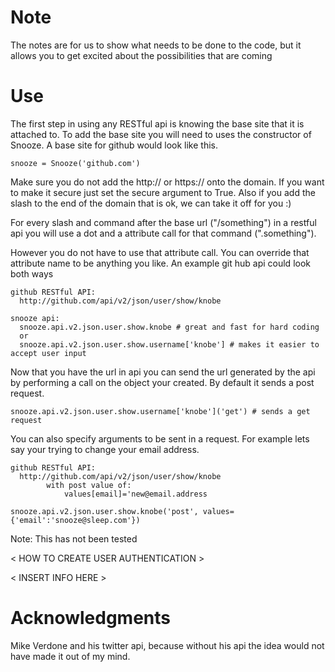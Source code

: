 Note
===

  The notes are for us to show what needs to be done to the code, but it allows
  you to get excited about the possibilities that are coming

Use 
===

  The first step in using any RESTful api is knowing the base site that it is
  attached to.  To add the base site you will need to uses  the constructor of Snooze.
  A base site for github would look like this.

    snooze = Snooze('github.com')

  Make sure you do not add the http:// or https:// onto the domain.  If you want to make it
  secure just set the secure argument to True.  Also if you add the slash to the end of the
  domain that is ok, we can take it off for you :) 
  
  For every slash and command after the base url ("/something") in a restful api you will use a
  dot and a attribute call for that command (".something").
 
  However you do not have to use that attribute call. You can override that attribute
  name to be anything you like.  An example git hub api could look both ways
 
    github RESTful API:
      http://github.com/api/v2/json/user/show/knobe
   
    snooze api: 
      snooze.api.v2.json.user.show.knobe # great and fast for hard coding
      or
      snooze.api.v2.json.user.show.username['knobe'] # makes it easier to accept user input
   
  Now that you have the url in api you can send the url generated by the api by performing
  a call on the object your created.  By default it sends a post request.

    snooze.api.v2.json.user.show.username['knobe']('get') # sends a get request

  You can also specify arguments to be sent in a request.  For example lets say
  your trying to change your email address.

    github RESTful API:
      http://github.com/api/v2/json/user/show/knobe
            with post value of:
                values[email]='new@email.address

    snooze.api.v2.json.user.show.knobe('post', values={'email':'snooze@sleep.com'}) 

  Note:
    This has not been tested 


  < HOW TO CREATE USER AUTHENTICATION >
  
  < INSERT INFO HERE >
 
 
Acknowledgments
===============
  Mike Verdone and his twitter api, because without his api
  the idea would not have made it out of my mind. 

